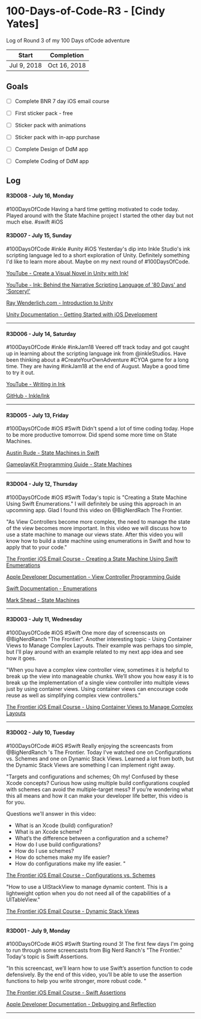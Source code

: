 # 100-Days-of-Code-R3 - [Cindy Yates]
Log of Round 3 of my 100 Days ofCode adventure

 Start | Completion
 --- | --- 
 Jul 9, 2018 | Oct 16, 2018 


## Goals

- [ ] Complete BNR 7 day iOS email course
- [ ] First sticker pack - free
- [ ] Sticker pack with animations
- [ ] Sticker pack with in-app purchase
- [ ] Complete Design of DdM app
- [ ] Complete Coding of DdM app


## Log

#### R3D008 - July 16, Monday
#100DaysOfCode Having a hard time getting motivated to code today. Played around with the State Machine project I started the other day but not much else. #swift #iOS

#### R3D007 - July 15, Sunday
#100DaysOfCode #inkle #unity #iOS Yesterday's dip into Inkle Studio's ink scripting language led to a short exploration of Unity. Definitely something I'd like to learn more about. Maybe on my next round of #100DaysOfCode.

[YouTube - Create a Visual Novel in Unity with Ink!](https://www.youtube.com/watch?v=v5sU1Aidzwo)

[YouTube - Ink: Behind the Narrative Scripting Language of '80 Days' and 'Sorcery!'](https://www.youtube.com/watch?v=KYBf6Ko1I2k)

[Ray Wenderlich.com - Introduction to Unity](https://www.raywenderlich.com/147687/introduction-unity-getting-started-part-12)

[Unity Documentation - Getting Started with iOS Development](https://docs.unity3d.com/Manual/iphone-GettingStarted.html)

---

#### R3D006 - July 14, Saturday
#100DaysOfCode #inkle #inkJam18 Veered off track today and got caught up in learning about the scripting language ink from @inkleStudios. Have been thinking about a #CreateYourOwnAdventure #CYOA game for a long time. They are having #inkJam18 at the end of August. Maybe a good time to try it out.

[YouTube - Writing in Ink](https://www.youtube.com/watch?v=b2MWQuZ9dUc)

[GitHub - Inkle/Ink](https://github.com/inkle/ink)

---

#### R3D005 - July 13, Friday
#100DaysOfCode #iOS #Swift Didn't spend a lot of time coding today. Hope to be more productive tomorrow. Did spend some more time on State Machines. 

[Austin Rude - State Machines in Swift](http://austinrude.com/post/state-machines-in-swift/)

[GameplayKit Programming Guide - State Machines](https://developer.apple.com/library/archive/documentation/General/Conceptual/GameplayKit_Guide/StateMachine.html#//apple_ref/doc/uid/TP40015172-CH7-SW1)

---

#### R3D004 - July 12, Thursday
#100DaysOfCode #iOS #Swift Today's topic is "Creating a State Machine Using Swift Enumerations." I will definitely be using this approach in an upcomning app. Glad I found this video on @BigNerdRach The Frontier.

"As View Controllers become more complex, the need to manage the state of the view becomes more important. In this video we will discuss how to use a state machine to manage our views state. After this video you will know how to build a state machine using enumerations in Swift and how to apply that to your code."

[The Frontier iOS Email Course - Creating a State Machine Using Swift Enumerations](https://thefrontier.bignerdranch.com/screencasts/creating-a-state-machine-using-swift-enumerations)

[Apple Developer Documentation - View Controller Programming Guide](https://developer.apple.com/library/archive/featuredarticles/ViewControllerPGforiPhoneOS/)

[Swift Documentation - Enumerations](https://docs.swift.org/swift-book/LanguageGuide/Enumerations.html)

[Mark Shead - State Machines](https://blog.markshead.com/869/state-machines-computer-science/)

---

#### R3D003 - July 11, Wednesday
#100DaysOfCode #iOS #Swift One more day of screenscasts on @BigNerdRanch "The Frontier". Another interesting topic - Using Container Views to Manage Complex Layouts. Their example was perhaps too simple, but I'll play around with an example related to my next app idea and see how it goes.

"When you have a complex view controller view, sometimes it is helpful to break up the view into manageable chunks. We’ll show you how easy it is to break up the implementation of a single view controller into multiple views just by using container views. Using container views can encourage code reuse as well as simplifying complex view controllers."

[The Frontier iOS Email Course - Using Container Views to Manage Complex Layouts](https://thefrontier.bignerdranch.com/screencasts/using-container-views-to-manage-complex-layouts)

---

#### R3D002 - July 10, Tuesday
#100DaysOfCode #iOS #Swift Really enjoying the screencasts from @BigNerdRanch 's The Frontier. Today I've watched one on Configurations vs. Schemes and one on Dynamic Stack Views. Learned a lot from both, but the Dynamic Stack Views are something I can implement right away.

"Targets and configurations and schemes; Oh my! Confused by these Xcode concepts? Curious how using multiple build configurations coupled with schemes can avoid the multiple-target mess? If you’re wondering what this all means and how it can make your developer life better, this video is for you. 

Questions we'll answer in this video: 

- What is an Xcode (build) configuration?
- What is an Xcode scheme?
- What’s the difference between a configuration and a scheme?
- How do I use build configurations?
- How do I use schemes?
- How do schemes make my life easier?
- How do configurations make my life easier. "

[The Frontier iOS Email Course - Configurations vs. Schemes](https://thefrontier.bignerdranch.com/screencasts/xcode-configurations-vs-schemes)


"How to use a UIStackView to manage dynamic content. This is a lightweight option when you do not need all of the capabilities of a UITableView."

[The Frontier iOS Email Course - Dynamic Stack Views](https://thefrontier.bignerdranch.com/screencasts/dynamic-stack-views)

---

#### R3D001 - July 9, Monday
#100DaysOfCode #iOS #Swift Starting round 3! The first few days I'm going to run through some screencasts from Big Nerd Ranch's "The Frontier." Today's topic is Swift Assertions.

"In this screencast, we’ll learn how to use Swift’s assertion function to code defensively. By the end of this video, you’ll be able to use the assertion functions to help you write stronger, more robust code. "

[The Frontier iOS Email Course - Swift Assertions](https://thefrontier.bignerdranch.com/screencasts/Swift-Assertions)

[Apple Developer Documentation - Debugging and Reflection](https://developer.apple.com/documentation/swift/swift_standard_library/debugging_and_reflection)

---


